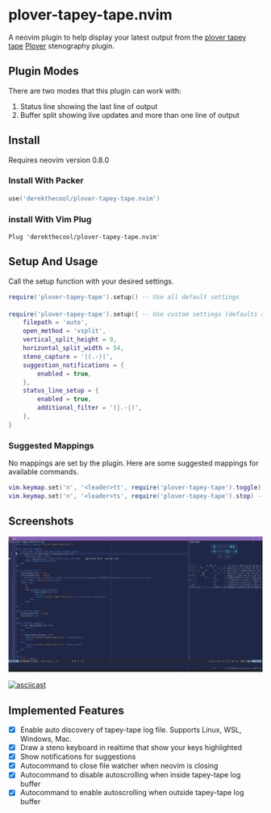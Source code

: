 # plover-tapey-tape.nvim

A neovim plugin to help display your latest output from the
[plover tapey tape](https://github.com/rabbitgrowth/plover-tapey-tape)
[Plover](https://github.com/openstenoproject/plover) stenography
plugin.

## Plugin Modes

There are two modes that this plugin can work with:

1. Status line showing the last line of output
2. Buffer split showing live updates and more than one line of output

## Install

Requires neovim version 0.8.0

### Install With Packer

```lua
use('derekthecool/plover-tapey-tape.nvim')
```

### install With Vim Plug

```vim
Plug 'derekthecool/plover-tapey-tape.nvim'
```

## Setup And Usage

Call the setup function with your desired settings.

```lua
require('plover-tapey-tape').setup() -- Use all default settings

require('plover-tapey-tape').setup({ -- Use custom settings (defaults are shown)
    filepath = 'auto',
    open_method = 'vsplit',
    vertical_split_height = 9,
    horizontal_split_width = 54,
    steno_capture = '|(.-)|',
    suggestion_notifications = {
        enabled = true,
    },
    status_line_setup = {
        enabled = true,
        additional_filter = '(|.-|)',
    },
}
```

### Suggested Mappings

No mappings are set by the plugin. Here are some suggested mappings for
available commands.

```lua
vim.keymap.set('n', '<leader>tt', require('plover-tapey-tape').toggle) -- open tape window
vim.keymap.set('n', '<leader>ts', require('plover-tapey-tape').stop) -- stop plugin
```

## Screenshots

![Status line and vertical split](./images/plover-tapey-tape-demo1.jpg)

[![asciicast](https://asciinema.org/a/kMIty8IZvSYhbVaaeKG8DbBqr.svg)](https://asciinema.org/a/kMIty8IZvSYhbVaaeKG8DbBqr)

## Implemented Features

- [x] Enable auto discovery of tapey-tape log file. Supports Linux, WSL,
      Windows, Mac.
- [x] Draw a steno keyboard in realtime that show your keys highlighted
- [x] Show notifications for suggestions
- [x] Autocommand to close file watcher when neovim is closing
- [x] Autocommand to disable autoscrolling when inside tapey-tape log buffer
- [x] Autocommand to enable autoscrolling when outside tapey-tape log buffer
